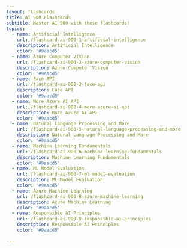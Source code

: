 ```yaml
---
layout: flashcards
title: AI 900 Flashcards
subtitle: Master AI 900 with these flashcards!
topics:
  - name: Artificial Intelligence
    url: /flashcard-ai-900-1-artificial-intelligence
    description: Artificial Intelligence
    color: '#9aacd5'
  - name: Azure Computer Vision
    url: /flashcard-ai-900-2-azure-computer-vision
    description: Azure Computer Vision
    color: '#9aacd5'
  - name: Face API
    url: /flashcard-ai-900-3-face-api
    description: Face API
    color: '#9aacd5'
  - name: More Azure AI API
    url: /flashcard-ai-900-4-more-azure-ai-api
    description: More Azure AI API
    color: '#9aacd5'
  - name: Natural Language Processing and More
    url: /flashcard-ai-900-5-natural-language-processing-and-more
    description: Natural Language Processing and More
    color: '#9aacd5'
  - name: Machine Learning Fundamentals
    url: /flashcard-ai-900-6-machine-learning-fundamentals
    description: Machine Learning Fundamentals
    color: '#9aacd5'
  - name: ML Model Evaluation
    url: /flashcard-ai-900-7-ml-model-evaluation
    description: ML Model Evaluation
    color: '#9aacd5'
  - name: Azure Machine Learning
    url: /flashcard-ai-900-8-azure-machine-learning
    description: Azure Machine Learning
    color: '#9aacd5'
  - name: Responsible AI Principles
    url: /flashcard-ai-900-9-responsible-ai-principles
    description: Responsible AI Principles
    color: '#9aacd5'

---
```

